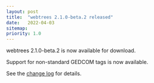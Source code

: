 ```yaml
---
layout: post
title:  "webtrees 2.1.0-beta.2 released"
date:   2022-04-03
sitemap:
priority: 1.0
---
```


webtrees 2.1.0-beta.2 is now available for download.

Support for non-standard GEDCOM tags is now available.

See the [change log](https://github.com/fisharebest/webtrees/compare/2.1.0-beta.1...2.1.0-beta.2) for details.
